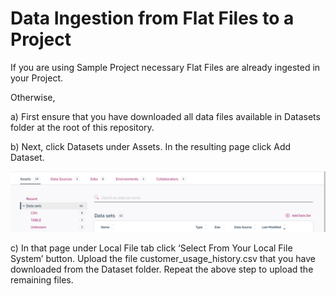 # Data Ingestion from Flat Files to a Project

If you are using Sample Project necessary Flat Files are already ingested in your Project.

Otherwise, 

a) First ensure that you have downloaded all data files available in Datasets folder at the root of this repository.


b) Next, click Datasets under Assets. In the resulting page click Add Dataset. 

![](images/cp4dAddDataset.png)


c) In that page under Local File tab click ‘Select From Your Local File System’ button. Upload the file customer_usage_history.csv that you have downloaded from the Dataset folder. Repeat the above step to upload the remaining files.


